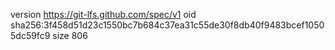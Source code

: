version https://git-lfs.github.com/spec/v1
oid sha256:3f458d51d23c1550bc7b684c37ea31c55de30f8db40f9483bcef10505dc59fc9
size 806
